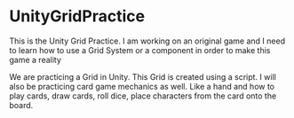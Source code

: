 # UnityGridPractice
This is the Unity Grid Practice. I am working on an original game and I need to learn how to use a Grid System or a component in order to make this game a reality

We are practicing a Grid in Unity. This Grid is created using a script. I will also be practicing card game mechanics as well. Like a hand and how to play cards, draw cards, roll dice, place characters from the card onto the board. 
